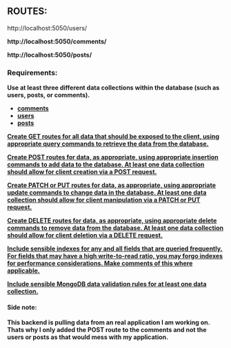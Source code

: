 ## ROUTES: 
http://localhost:5050/users/ <b/>

http://localhost:5050/comments/ <b/>

http://localhost:5050/posts/


### Requirements:
Use at least three different data collections within the database (such as users, posts, or comments). 

* [comments](schemas/CommentSchema.mjs)
* [users](schemas/UserSchema.mjs)
* [posts](schemas/PostSchema.mjs)

[Create GET routes for all data that should be exposed to the client, using appropriate query commands to retrieve the data from the database.](https://github.com/raycastillo3/SBA319-MongoDB-Database-App/blob/761bfaabe844471217234ea40969139673bd0b37/routes/comments.mjs#L16)

[Create POST routes for data, as appropriate, using appropriate insertion commands to add data to the database. At least one data collection should allow for client creation via a POST request.](https://github.com/raycastillo3/SBA319-MongoDB-Database-App/blob/761bfaabe844471217234ea40969139673bd0b37/routes/comments.mjs#L6)

[Create PATCH or PUT routes for data, as appropriate, using appropriate update commands to change data in the database. At least one data collection should allow for client manipulation via a PATCH or PUT request.](https://github.com/raycastillo3/SBA319-MongoDB-Database-App/blob/761bfaabe844471217234ea40969139673bd0b37/routes/comments.mjs#L37)

[Create DELETE routes for data, as appropriate, using appropriate delete commands to remove data from the database. At least one data collection should allow for client deletion via a DELETE request.](https://github.com/raycastillo3/SBA319-MongoDB-Database-App/blob/761bfaabe844471217234ea40969139673bd0b37/routes/comments.mjs#L56)

[Include sensible indexes for any and all fields that are queried frequently. For fields that may have a high write-to-read ratio, you may forgo indexes for performance considerations. Make comments of this where applicable.](https://github.com/raycastillo3/SBA319-MongoDB-Database-App/blob/761bfaabe844471217234ea40969139673bd0b37/schemas/UserSchema.mjs#L18)

[Include sensible MongoDB data validation rules for at least one data collection.](https://github.com/raycastillo3/SBA319-MongoDB-Database-App/blob/761bfaabe844471217234ea40969139673bd0b37/schemas/CommentSchema.mjs#L6)


#### Side note: 
This backend is pulling data from an real application I am working on. Thats why I only added the POST route to the comments and not the users or posts as that would mess with my application.
